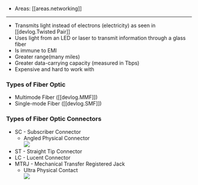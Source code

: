 
- Areas: [[areas.networking]]

---

- Transmits light instead of electrons (electricity) as seen in [[devlog.Twisted Pair]]
- Uses light from an LED or laser to transmit information through a glass fiber
- Is immune to EMI
- Greater range(many miles)
- Greater data-carrying capacity (measured in Tbps)
- Expensive and hard to work with

### Types of Fiber Optic

- Multimode Fiber ([[devlog.MMF]])
- Single-mode Fiber ([[devlog.SMF]])

### Types of Fiber Optic Connectors

- SC - Subscriber Connector
  - Angled Physical Connector  
    ![](https://raw.githubusercontent.com/zubayrrr/twiki/main/bin/image.hx2qpo88zqr.png)
- ST - Straight Tip Connector
- LC - Lucent Connector
- MTRJ - Mechanical Transfer Registered Jack
  - Ultra Physical Contact  
    ![](https://raw.githubusercontent.com/zubayrrr/twiki/main/bin/image.8k0feyggqzq.png)
